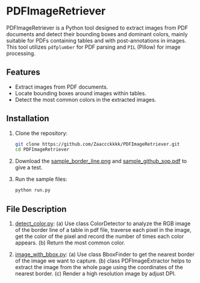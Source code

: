 # PDFImageRetriever

PDFImageRetriever is a Python tool designed to extract images from PDF documents and detect their bounding boxes and dominant colors, mainly suitable for PDFs containing tables and with post-annotations in images. This tool utilizes `pdfplumber` for PDF parsing and `PIL` (Pillow) for image processing.

## Features

- Extract images from PDF documents.
- Locate bounding boxes around images within tables.
- Detect the most common colors in the extracted images.

## Installation

1. Clone the repository:

   ```bash
   git clone https://github.com/Zaaccckkkk/PDFImageRetriever.git
   cd PDFImageRetriever

2. Download the [sample_border_line.png](sample_border_line.png) and [sample_github_sop.pdf](sample_github_sop.pdf) to give a test.

3. Run the sample files:

   ```bash
   python run.py

## File Description

1. [detect_color.py](detect_color.py):
(a) Use class ColorDetector to analyze the RGB image of the border line of a table in pdf file, traverse each pixel in the image, get the color of the pixel and record the number of times each color appears.
(b) Return the most common color.

2. [image_with_bbox.py](image_with_bbox.py):
(a) Use class BboxFinder to get the nearest border of the image we want to capture.
(b) class PDFImageExtractor helps to extract the image from the whole page using the coordinates of the nearest border.
(c) Render a high resolution image by adjust DPI.

